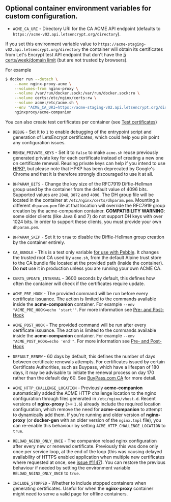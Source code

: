 ## Optional container environment variables for custom configuration.

* `ACME_CA_URI` - Directory URI for the CA ACME API endpoint (defaults to ``https://acme-v02.api.letsencrypt.org/directory``).

If you set this environment variable value to `https://acme-staging-v02.api.letsencrypt.org/directory` the container will obtain its certificates from Let's Encrypt test API endpoint that don't have the [5 certs/week/domain limit](https://letsencrypt.org/docs/rate-limits/) (but are not trusted by browsers).

For example

```bash
$ docker run --detach \
    --name nginx-proxy-acme \
    --volumes-from nginx-proxy \
    --volume /var/run/docker.sock:/var/run/docker.sock:ro \
    --volume certs:/etc/nginx/certs:rw \
    --volume acme:/etc/acme.sh \
    --env "ACME_CA_URI=https://acme-staging-v02.api.letsencrypt.org/directory" \
    nginxproxy/acme-companion
```
You can also create test certificates per container (see [Test certificates](./Let's-Encrypt-and-ACME.md#test-certificates))

* `DEBUG` - Set it to `1` to enable debugging of the entrypoint script and generation of LetsEncrypt certificates, which could help you pin point any configuration issues.

* `RENEW_PRIVATE_KEYS` - Set it to `false` to make `acme.sh` reuse previously generated private key for each certificate instead of creating a new one on certificate renewal. Reusing private keys can help if you intend to use [HPKP](https://developer.mozilla.org/en-US/docs/Web/HTTP/Public_Key_Pinning), but please note that HPKP has been deprecated by Google's Chrome and that it is therefore strongly discouraged to use it at all.

* `DHPARAM_BITS` - Change the key size of the RFC7919 Diffie-Hellman group used by the container from the default value of 4096 bits. Supported values are `2048`, `3072` and `4096`. The DH group file will be located in the container at `/etc/nginx/certs/dhparam.pem`. Mounting a different `dhparam.pem` file at that location will override the RFC7919 group creation by the acme-companion container. **COMPATIBILITY WARNING**: some older clients (like Java 6 and 7) do not support DH keys with over 1024 bits. In order to support these clients, you must provide your own `dhparam.pem`.

* `DHPARAM_SKIP` - Set it to `true` to disable the Diffie-Hellman group creation by the container entirely.

* `CA_BUNDLE` - This is a test only variable [for use with Pebble](https://github.com/letsencrypt/pebble#avoiding-client-https-errors). It changes the trusted root CA used by `acme.sh`, from the default Alpine trust store to the CA bundle file located at the provided path (inside the container). Do **not** use it in production unless you are running your own ACME CA.

* `CERTS_UPDATE_INTERVAL` - 3600 seconds by default, this defines how often the container will check if the certificates require update.

* `ACME_PRE_HOOK` - The provided command will be run before every certificate issuance. The action is limited to the commands available inside the **acme-companion** container. For example `--env "ACME_PRE_HOOK=echo 'start'"`. For more information see [Pre- and Post-Hook](./Hooks.md)

* `ACME_POST_HOOK` - The provided command will be run after every certificate issuance. The action is limited to the commands available inside the **acme-companion** container. For example `--env "ACME_POST_HOOK=echo 'end'"`. For more information see [Pre- and Post-Hook](./Hooks.md)

* `DEFAULT_RENEW` - 60 days by default, this defines the number of days between certificate renewals attempts. For certificates issued by certain Certificate Authorities, such as Buypass, which have a lifespan of 180 days, it may be advisable to initiate the renewal process on day 170 rather than the default day 60. See [BuyPass.com CA](https://github.com/acmesh-official/acme.sh/wiki/BuyPass.com-CA) for more detail.

* `ACME_HTTP_CHALLENGE_LOCATION` - Previously **acme-companion** automatically added the ACME HTTP challenge location to the nginx configuration through files generated in `/etc/nginx/vhost.d`. Recent versions of **nginx-proxy** (>= `1.6`) already include the required location configuration, which remove the need for **acme-companion** to attempt to dynamically add them. If you're running and older version of **nginx-proxy** (or **docker-gen** with an older version of the `nginx.tmpl` file), you can re-enable this behaviour by setting `ACME_HTTP_CHALLENGE_LOCATION` to `true`.

* `RELOAD_NGINX_ONLY_ONCE` - The companion reload nginx configuration after every new or renewed certificate. Previously this was done only once per service loop, at the end of the loop (this was causing delayed availability of HTTPS enabled application when multiple new certificates where requested at once, see [issue #1147](https://github.com/nginx-proxy/acme-companion/issues/1147)). You can restore the previous behaviour if needed by setting the environment variable `RELOAD_NGINX_ONLY_ONCE` to `true`.

* `INCLUDE_STOPPED` - Whether to include stopped containers when generating certificates. Useful for when the **nginx-proxy** container might need to serve a valid page for offline containers.